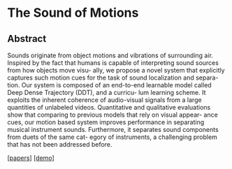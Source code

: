 # The Sound of Motions



## Abstract

Sounds originate from object motions and vibrations of surrounding air. Inspired by the fact that humans is capable of interpreting sound sources from how objects move visu- ally, we propose a novel system that explicitly captures such motion cues for the task of sound localization and separa- tion. Our system is composed of an end-to-end learnable model called Deep Dense Trajectory (DDT), and a curricu- lum learning scheme. It exploits the inherent coherence of audio-visual signals from a large quantities of unlabeled videos. Quantitative and qualitative evaluations show that comparing to previous models that rely on visual appear- ance cues, our motion based system improves performance in separating musical instrument sounds. Furthermore, it separates sound components from duets of the same cat- egory of instruments, a challenging problem that has not been addressed before.

[[papers]](https://arxiv.org/pdf/1904.05979.pdf) [[demo]](http://people.csail.mit.edu/hangzhao/videos/SoM_supp.mp4) 

